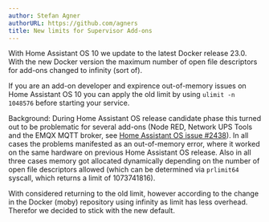 ```yaml
---
author: Stefan Agner
authorURL: https://github.com/agners
title: New limits for Supervisor Add-ons
---
```


With Home Assistant OS 10 we update to the latest Docker release 23.0. With the
new Docker version the maximum number of open file descriptors for add-ons
changed to infinity (sort of).

If you are an add-on developer and expirence out-of-memory issues on Home
Assistant OS 10 you can apply the old limit by using `ulimit -n 1048576` before
starting your service.

Background: During Home Assistant OS release candidate phase this turned out to
be problematic for several add-ons (Node RED, Network UPS Tools and the EMQX
MQTT broker, see [Home Assistant OS issue #2438](https://github.com/home-assistant/operating-system/issues/2438)).
In all cases the problems manifested as an out-of-memory error,
where it worked on the same hardware on previous Home Assistant OS release. Also
in all three cases memory got allocated dynamically depending on the number of
open file descriptors allowed (which can be determined via `prlimit64` syscall,
which returns a limit of 1073741816).

With considered returning to the old limit, however according to the change
in the Docker (moby) repository using infinity as limit has less overhead.
Therefor we decided to stick with the new default.
